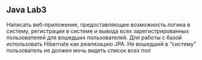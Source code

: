 Java Lab3
------------
Написать веб-приложение, предоставляющее возможность логина в систему, регистрации в
системе и вывода всех зарегистрированных пользователей для вошедших пользователей. Для
работы с базой использовать Hibernate как реализацию JPA. Не вошедший в “систему”
пользователь не должен мочь видеть список всех пол
